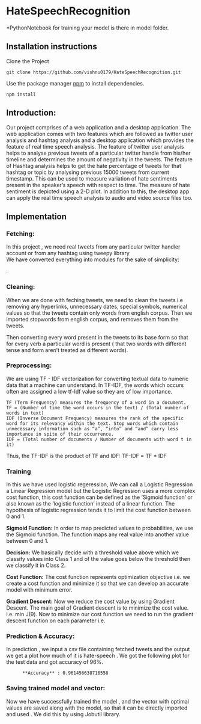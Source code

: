 # HateSpeechRecognition


*PythonNotebook for training your model is there in model folder.

## Installation instructions

Clone the Project

```
git clone https://github.com/vishnu0179/HateSpeechRecognition.git
```


Use the package manager [npm](https://www.npmjs.com/get-npm) to install dependencies.

```
npm install
```


## Introduction:
Our project comprises of a web application and a desktop application. 
The web application comes with two features which are followed as twitter user analysis and hashtag analysis and a desktop application which provides the feature of real time speech analysis. The feature of twitter user analysis helps to analyse previous tweets of a particular twitter handle from his/her timeline and determines the amount of negativity in the tweets. The feature of Hashtag analysis helps to get the hate percentage of tweets for that hashtag or topic by analysing previous 15000 tweets from current timestamp. 
 This can be used to measure variation of hate sentiments present in the speaker’s speech with respect to time. The measure of hate sentiment is depicted using a 2-D plot. In addition to this, the desktop app can apply the real time speech analysis to audio and video source files too.




## Implementation








### Fetching:
In this project , we need real tweets from any particular twitter handler  account or from 		any hashtag using tweepy library		
We have converted everything into modules for the sake of simplicity:

. 



### Cleaning:
When we are done with feching tweets, we need to clean the tweets i.e removing any hyperlinks, unnecessary dates, special symbols, numerical values so that the tweets  contain only words from english corpus.	
Then we imported stopwords from  english corpus, and removes them from the tweets.	

Then  converting every word present in the tweets to its base form so that for every verb 
a particular word is present ( that two words with different tense and form aren’t treated as different words).


### Preprocessing:
We are using TF - IDF vectorization for converting textual data to numeric data that a  machine can understand. In TF-IDF, the words which occurs often are assigned a low tf-Idf value so they are of low importance.


    TF (Term Frequency) measures the frequency of a word in a document.
    TF = (Number of time the word occurs in the text) / (Total number of words in text)
    IDF (Inverse Document Frequency) measures the rank of the specific word for its relevancy within the text. Stop words which contain unnecessary information such as “a”, “into” and “and” carry less importance in spite of their occurrence.
    IDF = (Total number of documents / Number of documents with word t in it)

Thus, the TF-IDF is the product of TF and IDF: TF-IDF = TF * IDF

	
### Training
In this we have used logistic regeression, We can call a Logistic Regression a Linear Regression model but the Logistic Regression uses a more complex cost function, this cost function can be defined as the ‘Sigmoid function’ or also known as the ‘logistic function’ instead of a linear function. 
The hypothesis of logistic regression tends it to limit the cost function between 0 and 1.
				

 **Sigmoid Function:**
In order to map predicted values to probabilities, we use the Sigmoid function. The function maps any real value into another value between 0 and 1.

**Decision:**
We basically decide with a threshold value above which we classify values into Class 1 and of the value goes below the threshold then we classify it in Class 2.

**Cost Function:**
The cost function represents optimization objective i.e. we create a cost function and minimize it so that we can develop an accurate model with minimum error.


**Gradient Descent:**
Now we reduce the cost value by  using Gradient Descent. The main goal of Gradient descent is to minimize the cost value. i.e. min J(θ).
Now to minimize our cost function we need to run the gradient descent function on each parameter i.e.





### Prediction &  Accuracy:
In prediction , we input a csv file containing fetched tweets and the output we get a plot how much of it is hate-speech . We got the following plot for the test data and got accuracy of 96%.

   		  **Accuracy** : 0.961456638718558


### Saving trained model and vector:
Now we have successfully trained the model , and the vector with optimal values are saved along with the model, so that it can be directly imported and used .
We did this by using Jobutil library. 



